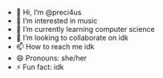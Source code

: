- 👋 Hi, I’m @preci4us
- 👀 I’m interested in music
- 🌱 I’m currently learning computer science
- 💞️ I’m looking to collaborate on idk
- 📫 How to reach me idk
- 😄 Pronouns: she/her
- ⚡ Fun fact: idk

<!---
preci4us/preci4us is a ✨ special ✨ repository because its `README.md` (this file) appears on your GitHub profile.
You can click the Preview link to take a look at your changes.
--->
